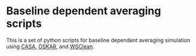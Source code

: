 # Baseline dependent averaging scripts

This is a set of python scripts for baseline dependent averaging simulation using [CASA](casa.nrao.edu), [OSKAR](oerc.ox.ac.uk/~ska/oskar2/), and [WSClean](sourceforge.net/projects/wsclean/).

